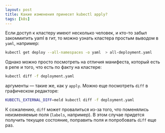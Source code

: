 ```yaml
---
layout: post
title: Какие изменения принесет kubectl apply?
tags: [k8s]
---
```

Если доступ к кластеру имеют несколько человек, и кто-то забыл закоммитить yaml в гит, то можно узнать кластера простым выводом в `yaml`, например:
```sh
kubectl get deploy --all-namespaces -o yaml  > all-deployment.yaml
```
Однако можно просто посмотреть на отличия манифеста, который есть в репе и того, что есть по факту на кластере:
```sh
kubectl diff -f deployment.yaml
```
аргументы — такие же, как у `apply`. Можно еще посмотреть `diff` в графическом редакторе:
```sh
KUBECTL_EXTERNAL_DIFF=meld kubectl diff -f deployment.yaml
```
К сожалению, `diff` может провалиться из-за того, что поменялись неизменяемые поля (`labels`, например). В этом случае придется получить текущее состояние, поправить поля и попробовать `diff` еще раз.

